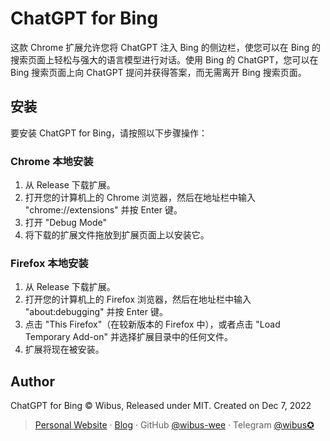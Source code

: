 # ChatGPT for Bing

这款 Chrome 扩展允许您将 ChatGPT 注入 Bing 的侧边栏，使您可以在 Bing 的搜索页面上轻松与强大的语言模型进行对话。使用 Bing 的 ChatGPT，您可以在 Bing 搜索页面上向 ChatGPT 提问并获得答案，而无需离开 Bing 搜索页面。

## 安装

要安装 ChatGPT for Bing，请按照以下步骤操作：

### Chrome 本地安装

1. 从 Release 下载扩展。
2. 打开您的计算机上的 Chrome 浏览器，然后在地址栏中输入 "chrome://extensions" 并按 Enter 键。
3. 打开 "Debug Mode"
4. 将下载的扩展文件拖放到扩展页面上以安装它。

### Firefox 本地安装

1. 从 Release 下载扩展。
2. 打开您的计算机上的 Firefox 浏览器，然后在地址栏中输入 "about:debugging" 并按 Enter 键。
3. 点击 "This Firefox"（在较新版本的 Firefox 中），或者点击 "Load Temporary Add-on" 并选择扩展目录中的任何文件。
4. 扩展将现在被安装。

## Author

ChatGPT for Bing © Wibus, Released under MIT. Created on Dec 7, 2022

> [Personal Website](http://iucky.cn/) · [Blog](https://blog.iucky.cn/) · GitHub [@wibus-wee](https://github.com/wibus-wee/) · Telegram [@wibus✪](https://t.me/wibus_wee)